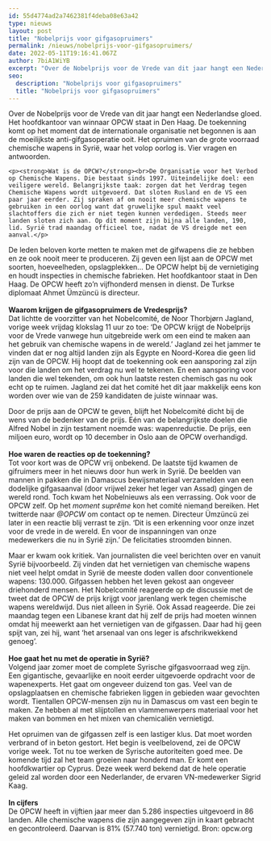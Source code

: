 ```yaml
---
id: 55d4774ad2a7462381f4deba08e63a42
type: nieuws
layout: post
title: "Nobelprijs voor gifgasopruimers"
permalink: /nieuws/nobelprijs-voor-gifgasopruimers/
date: 2022-05-11T19:16:41.067Z
author: 7biA1WiYB
excerpt: "Over de Nobelprijs voor de Vrede van dit jaar hangt een Nederlandse gloed. Het hoofdkantoor van winnaar OPCW staat in Den Haag. De toekenning komt op het moment dat de internationale organisatie net begonnen is aan de moeilijkste anti-gifgasoperatie ooit. Het opruimen van de grote voorraad chemische wapens in Syrië, waar het volop oorlog is. Vier vragen en antwoorden.  "
seo:
  description: "Nobelprijs voor gifgasopruimers"
  title: "Nobelprijs voor gifgasopruimers"
---
```

Over de Nobelprijs voor de Vrede van dit jaar hangt een Nederlandse gloed. Het hoofdkantoor van winnaar OPCW staat in Den Haag. De toekenning komt op het moment dat de internationale organisatie net begonnen is aan de moeilijkste anti-gifgasoperatie ooit. Het opruimen van de grote voorraad chemische wapens in Syrië, waar het volop oorlog is. Vier vragen en antwoorden.  

    <p><strong>Wat is de OPCW?</strong><br>De Organisatie voor het Verbod op Chemische Wapens. Die bestaat sinds 1997. Uiteindelijke doel: een veiligere wereld. Belangrijkste taak: zorgen dat het Verdrag tegen Chemische Wapens wordt uitgevoerd. Dat sloten Rusland en de VS een paar jaar eerder. Zij spraken af om nooit meer chemische wapens te gebruiken in een oorlog want dat gruwelijke spul maakt veel slachtoffers die zich er niet tegen kunnen verdedigen. Steeds meer landen sloten zich aan. Op dit moment zijn bijna alle landen, 190, lid. Syrië trad maandag officieel toe, nadat de VS dreigde met een aanval.</p>
<p>De leden beloven korte metten te maken met de gifwapens die ze hebben en ze ook nooit meer te produceren. Zij geven een lijst aan de OPCW met soorten, hoeveelheden, opslagplekken… De OPCW helpt bij de vernietiging en houdt inspecties in chemische fabrieken. Het hoofdkantoor staat in Den Haag. De OPCW heeft zo’n vijfhonderd mensen in dienst. De Turkse diplomaat Ahmet Ümzüncü is directeur.<br><br><strong>Waarom krijgen de gifgasopruimers de Vredesprijs?</strong><br>Dat lichtte de voorzitter van het Nobelcomité, de Noor Thorbjørn Jagland, vorige week vrijdag klokslag 11 uur zo toe: ‘De OPCW krijgt de Nobelprijs voor de Vrede vanwege hun uitgebreide werk om een eind te maken aan het gebruik van chemische wapens in de wereld.’ Jagland zei het jammer te vinden dat er nog altijd landen zijn als Egypte en Noord-Korea die geen lid zijn van de OPCW. Hij hoopt dat de toekenning ook een aansporing zal zijn voor die landen om het verdrag nu wel te tekenen. En een aansporing voor landen die wel tekenden, om ook hun laatste resten chemisch gas nu ook echt op te ruimen. Jagland zei dat het comité het dit jaar makkelijk eens kon worden over wie van de 259 kandidaten de juiste winnaar was.</p>
<p>Door de prijs aan de OPCW te geven, blijft het Nobelcomité dicht bij de wens van de bedenker van de prijs. Eén van de belangrijkste doelen die Alfred Nobel in zijn testament noemde was: wapenreductie. De prijs, een miljoen euro, wordt op 10 december in Oslo aan de OPCW overhandigd.<br><br><strong>Hoe waren de reacties op de toekenning?</strong><br>Tot voor kort was de OPCW vrij onbekend. De laatste tijd kwamen de gifruimers meer in het nieuws door hun werk in Syrië. De beelden van mannen in pakken die in Damascus bewijsmateriaal verzamelden van een dodelijke gifgasaanval (door vrijwel zeker het leger van Assad) gingen de wereld rond. Toch kwam het Nobelnieuws als een verrassing. Ook voor de OPCW zelf. Op het <em>moment suprême</em> kon het comité niemand bereiken. Het twitterde naar <em>@OPCW</em> om contact op te nemen. Directeur Ümzüncü zei later in een reactie blij verrast te zijn. ‘Dit is een erkenning voor onze inzet voor de vrede in de wereld. En voor de inspanningen van onze medewerkers die nu in Syrië zijn.’ De felicitaties stroomden binnen.</p>
<p>Maar er kwam ook kritiek. Van journalisten die veel berichten over en vanuit Syrië bijvoorbeeld. Zij vinden dat het vernietigen van chemische wapens niet veel helpt omdat in Syrië de meeste doden vallen door conventionele wapens: 130.000. Gifgassen hebben het leven gekost aan ongeveer driehonderd mensen. Het Nobelcomité reageerde op de discussie met de tweet dat de OPCW de prijs krijgt voor jarenlang werk tegen chemische wapens wereldwijd. Dus niet alleen in Syrië. Ook Assad reageerde. Die zei maandag tegen een Libanese krant dat hij zelf de prijs had moeten winnen omdat hij meewerkt aan het vernietigen van de gifgassen. Daar had hij geen spijt van, zei hij, want ‘het arsenaal van ons leger is afschrikwekkend genoeg’.<br><br><strong>Hoe gaat het nu met de operatie in Syrië?</strong><br>Volgend jaar zomer moet de complete Syrische gifgasvoorraad weg zijn. Een gigantische, gevaarlijke en nooit eerder uitgevoerde opdracht voor de wapenexperts. Het gaat om ongeveer duizend ton gas. Veel van de opslagplaatsen en chemische fabrieken liggen in gebieden waar gevochten wordt. Tientallen OPCW-mensen zijn nu in Damascus om vast een begin te maken. Ze hebben al met slijptollen en vlammenwerpers materiaal voor het maken van bommen en het mixen van chemicaliën vernietigd.</p>
<p>Het opruimen van de gifgassen zelf is een lastiger klus. Dat moet worden verbrand of in beton gestort. Het begin is veelbelovend, zei de OPCW vorige week. Tot nu toe werken de Syrische autoriteiten goed mee. De komende tijd zal het team groeien naar honderd man. Er komt een hoofdkwartier op Cyprus. Deze week werd bekend dat de hele operatie geleid zal worden door een Nederlander, de ervaren VN-medewerker Sigrid Kaag.<br><br><strong>In cijfers</strong><br>De OPCW heeft in vijftien jaar meer dan 5.286 inspecties uitgevoerd in 86 landen. Alle chemische wapens die zijn aangegeven zijn in kaart gebracht en gecontroleerd. Daarvan is 81% (57.740 ton) vernietigd. Bron: opcw.org</p>  
